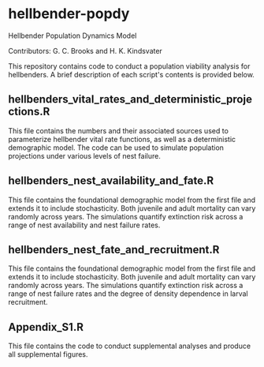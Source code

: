 # hellbender-popdy
Hellbender Population Dynamics Model

Contributors: G. C. Brooks and H. K. Kindsvater

This repository contains code to conduct a population viability analysis for hellbenders. A brief description of each script's contents is provided below.

## hellbenders_vital_rates_and_deterministic_projections.R
This file contains the numbers and their associated sources used to parameterize hellbender vital rate functions, as well as a deterministic demographic model. The code can be used to simulate population projections under various levels of nest failure. 

## hellbenders_nest_availability_and_fate.R
This file contains the foundational demographic model from the first file and extends it to include stochasticity. Both juvenile and adult mortality can vary randomly across years. The simulations quantify extinction risk across a range of nest availability and nest failure rates.  

## hellbenders_nest_fate_and_recruitment.R
This file contains the foundational demographic model from the first file and extends it to include stochasticity. Both juvenile and adult mortality can vary randomly across years. The simulations quantify extinction risk across a range of nest failure rates and the degree of density dependence in larval recruitment.  

## Appendix_S1.R
This file contains the code to conduct supplemental analyses and produce all supplemental figures.  
